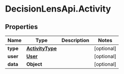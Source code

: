 # DecisionLensApi.Activity

## Properties
Name | Type | Description | Notes
------------ | ------------- | ------------- | -------------
**type** | [**ActivityType**](ActivityType.md) |  | [optional] 
**user** | [**User**](User.md) |  | [optional] 
**data** | **Object** |  | [optional] 


